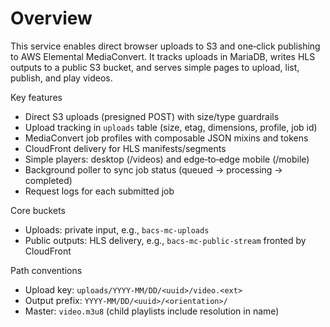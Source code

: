 # Overview

This service enables direct browser uploads to S3 and one‑click publishing to AWS Elemental MediaConvert. It tracks uploads in MariaDB, writes HLS outputs to a public S3 bucket, and serves simple pages to upload, list, publish, and play videos.

Key features
- Direct S3 uploads (presigned POST) with size/type guardrails
- Upload tracking in `uploads` table (size, etag, dimensions, profile, job id)
- MediaConvert job profiles with composable JSON mixins and tokens
- CloudFront delivery for HLS manifests/segments
- Simple players: desktop (/videos) and edge‑to‑edge mobile (/mobile)
- Background poller to sync job status (queued → processing → completed)
- Request logs for each submitted job

Core buckets
- Uploads: private input, e.g., `bacs-mc-uploads`
- Public outputs: HLS delivery, e.g., `bacs-mc-public-stream` fronted by CloudFront

Path conventions
- Upload key: `uploads/YYYY-MM/DD/<uuid>/video.<ext>`
- Output prefix: `YYYY-MM/DD/<uuid>/<orientation>/`
- Master: `video.m3u8` (child playlists include resolution in name)

